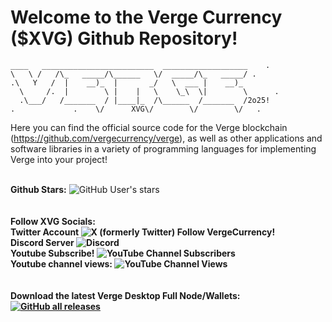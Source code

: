 <b>Welcome to the Verge Currency ($XVG) Github Repository! </b>
====

```
____   _________________________  ___________________    .
\   \ /   /\_   _____/\______   \/  _____/\_   _____/ .
.\   Y   /  |    __)_  |       _/   \  ___ |    __)_ 
  \     /.  |        \ |    |   \    \_\  \|        \      .
  .\___/   /_______  / |____|_  /\______  /_______  /2o25!
.             .    \/      XVG\/        \/        \/   .
```

Here you can find the official source code for the Verge blockchain (https://github.com/vergecurrency/verge), as well as other applications and software libraries in a variety of programming languages for implementing Verge into your project!<br><br>
<p align="left">
  <b>Github Stars:</b> <img alt="GitHub User's stars" src="https://img.shields.io/github/stars/vergecurrency"><br><br><br>
  <b>Follow XVG Socials: </b>
  <br>
  <b>Twitter Account<b> <img alt="X (formerly Twitter) Follow VergeCurrency!" src="https://img.shields.io/twitter/follow/vergecurrency?logo=twitter&logoColor=teal&labelColor=black&color=black"><br>
  <b>Discord Server</b> <img alt="Discord" src="https://img.shields.io/discord/325024453065179137?logo=v&logoColor=teal"><br>
  <b>Youtube Subscribe!</b> <img alt="YouTube Channel Subscribers" src="https://img.shields.io/youtube/channel/subscribers/UCv59uw_WhHB2VxbBs0LPeeQ"><br>
  <b>Youtube channel views:</b> <img alt="YouTube Channel Views" src="https://img.shields.io/youtube/channel/views/UCv59uw_WhHB2VxbBs0LPeeQ"><br>
  <br><br>
  <b>Download the latest Verge Desktop Full Node/Wallets:</b><br>
  <a href="https://github.com/vergecurrency/verge/releases/latest"><img alt="GitHub all releases" src="https://img.shields.io/github/downloads/vergecurrency/verge/total?logo=GitHub"></a>
</p>
  
